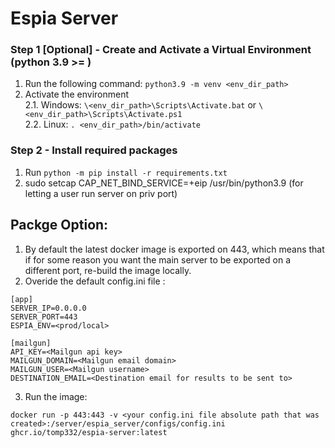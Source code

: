 # Espia Server

### Step 1 [Optional] - Create and Activate a Virtual Environment (python 3.9 >= )

1. Run the following command: `python3.9 -m venv <env_dir_path>`
2. Activate the environment  
   2.1. Windows:  `\<env_dir_path>\Scripts\Activate.bat` or `\<env_dir_path>\Scripts\Activate.ps1`  
   2.2. Linux:  `. <env_dir_path>/bin/activate`

### Step 2 - Install required packages

1. Run `python -m pip install -r requirements.txt`
2. sudo setcap CAP_NET_BIND_SERVICE=+eip /usr/bin/python3.9 (for letting a user run server on priv port)

## Packge Option:

1. By default the latest docker image is exported on 443, which means that if for some reason you want the main server
   to be exported on a different port, re-build the image locally.
2. Overide the default config.ini file :

```
[app]
SERVER_IP=0.0.0.0
SERVER_PORT=443
ESPIA_ENV=<prod/local>

[mailgun]
API_KEY=<Mailgun api key>
MAILGUN_DOMAIN=<Mailgun email domain>
MAILGUN_USER=<Mailgun username>
DESTINATION_EMAIL=<Destination email for results to be sent to>
```

3. Run the image:

```
docker run -p 443:443 -v <your config.ini file absolute path that was created>:/server/espia_server/configs/config.ini ghcr.io/tomp332/espia-server:latest
```

